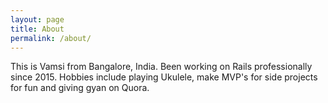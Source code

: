 ```yaml
---
layout: page
title: About
permalink: /about/
---
```


This is Vamsi from Bangalore, India. Been working on Rails professionally since 2015. Hobbies include playing Ukulele, make MVP's for side projects for fun and giving gyan on Quora.
